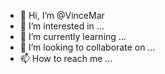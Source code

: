 - 👋 Hi, I’m @VinceMar
- 👀 I’m interested in ...
- 🌱 I’m currently learning ...
- 💞️ I’m looking to collaborate on ...
- 📫 How to reach me ...

<!---
VinceMar/VinceMar is a ✨ special ✨ repository because its `README.md` (this file) appears on your GitHub profile.
You can click the Preview link to take a look at your changes.
--->
